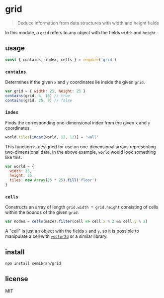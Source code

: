 # grid
> Deduce information from data structures with width and height fields

In this module, a `grid` refers to any object with the fields `width` and `height`.

## usage
```javascript
const { contains, index, cells } = require('grid')
```

### `contains`
Determines if the given `x` and `y` coordinates lie inside the given `grid`.
```javascript
var grid = { width: 25, height: 25 }
contains(grid, 4, 16) // true
contains(grid, 25, 9) // false
```

### `index`
Finds the corresponding one-dimensional index from the given `x` and `y` coordinates.
```javascript
world.tiles[index(world, 12, 12)] = 'wall'
```
This function is designed for use on one-dimensional arrays representing two-dimensional data. In the above example, `world` would look something like this:
```javascript
var world = {
  width: 25,
  height: 25,
  tiles: new Array(25 * 25).fill('floor')
}
```

### `cells`
Constructs an array of length `grid.width * grid.height` consisting of cells within the bounds of the given `grid`.
```javascript
var nodes = cells(maze).filter(cell => cell.x % 2 && cell.y % 2)
```
A "cell" is just an object with the fields `x` and `y`, so it is possible to manipulate a cell with  [`vector2d`](https://github.com/semibran/vector2d) or a similar library.


## install
```sh
npm install semibran/grid
```

## license
MIT
